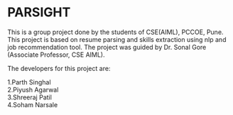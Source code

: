 # PARSIGHT
This is a group project done by the students of CSE(AIML), PCCOE, Pune. This project is based on resume parsing and skills extraction using nlp and job recommendation tool. The project was guided by Dr. Sonal Gore (Associate Professor, CSE AIML). 

The developers for this project are: 

1.Parth Singhal  
2.Piyush Agarwal  
3.Shreeraj Patil  
4.Soham Narsale
